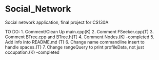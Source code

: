 # Social_Network
Social network application, final project for CS130A

TO DO:
	1. Comment/Clean Up main.cpp(K)
	2. Comment FSeeker.cpp(T)
	3. Comment BTree.cpp and BTree.h(T)
	4. Comment Nodes.(K) -completed
	5. Add info into README.md (T)
	6. Change name commandline insert to handle spaces.(T)
	7. Change rangeQuery to print profileData, not just occupation.(K) -completed